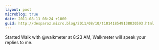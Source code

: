 ```yaml
---
layout: post
microblog: true
date: 2011-08-11 08:24 +1000
guid: http://desparoz.micro.blog/2011/08/10/t101418549138030593.html
---
```

Started Walk with @walkmeter at 8:23 AM, Walkmeter will speak your replies to me.
